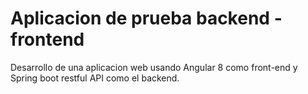 # Aplicacion de prueba backend - frontend
Desarrollo de una aplicacion web usando Angular 8 como front-end y Spring boot restful API como el backend.